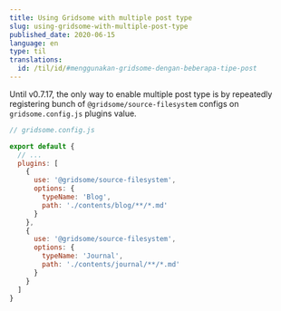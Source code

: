 ```yaml
---
title: Using Gridsome with multiple post type
slug: using-gridsome-with-multiple-post-type
published_date: 2020-06-15
language: en
type: til
translations:
  id: /til/id/#menggunakan-gridsome-dengan-beberapa-tipe-post
---
```


Until v0.7.17, the only way to enable multiple post type is by repeatedly registering bunch of `@gridsome/source-filesystem` configs on `gridsome.config.js` plugins value.

``` js
// gridsome.config.js

export default {
  // ...
  plugins: [
    {
      use: '@gridsome/source-filesystem',
      options: {
        typeName: 'Blog',
        path: './contents/blog/**/*.md'
      }
    },
    {
      use: '@gridsome/source-filesystem',
      options: {
        typeName: 'Journal',
        path: './contents/journal/**/*.md'
      }
    }
  ]
}
```
